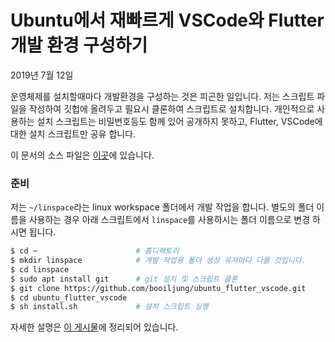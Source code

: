 # Ubuntu에서 재빠르게 VSCode와 Flutter 개발 환경 구성하기

2019년 7월 12일

운영체제를 설치할때마다 개발환경을 구성하는 것은 피곤한 일입니다. 저는 스크립트 파일을 작성하여 깃헙에 올려두고 필요시 클론하여 스크립트로 설치합니다. 개인적으로 사용하는 설치 스크립트는 비밀번호등도 함께 있어 공개하지 못하고, Flutter, VSCode에 대한 설치 스크립트만 공유 합니다.

이 문서의 소스 파일은 [이곳](https://github.com/booiljung/ubuntu_flutter_vscode)에 있습니다.

### 준비

저는 `~/linspace`라는 linux workspace 폴더에서 개발 작업을 합니다. 별도의 폴더 이름을 사용하는 경우 아래 스크립트에서 `linspace`를 사용하시는 폴더 이름으로 변경 하시면 됩니다.

```sh
$ cd ~						# 홈디렉토리
$ mkdir linspace			# 개발 작업용 폴더 생성 유저마다 다를 것입니다.
$ cd linspace
$ sudo apt install git		# git 설치 및 스크립트 클론
$ git clone https://github.com/booiljung/ubuntu_flutter_vscode.git
$ cd ubuntu_flutter_vscode
$ sh install.sh				# 설치 스크립트 실행
```

자세한 설명은 [이 게시물](https://booiljung.github.io/technical_articles/flutter/ubuntu_flutter_vscode_quick.html)에 정리되어 있습니다.
